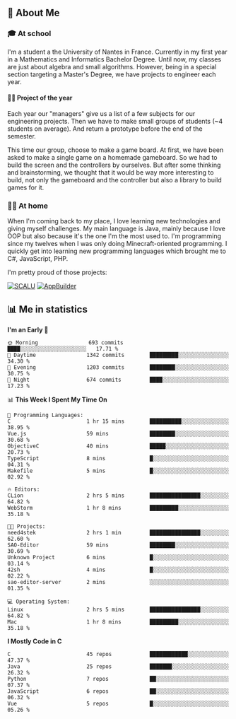 ## 👀 About Me

### 🎓 At school

I'm a student a the University of Nantes in France. Currently in my first year in a Mathematics and Informatics Bachelor Degree. Until now, my classes are just about algebra and small algorithms. However, being in a special section targeting a Master's Degree, we have projects to engineer each year. 

#### 🔧🔬 Project of the year

Each year our "managers" give us a list of a few subjects for our engineering projects. Then we have to make small groups of students (~4 students on average). And return a prototype before the end of the semester.

This time our group, choose to make a game board. At first, we have been asked to make a single game on a homemade gameboard. So we had to build the screen and the controllers by ourselves. 
But after some thinking and brainstorming, we thought that it would be way more interesting to build, not only the gameboard and the controller but also a library to build games for it.

### 👨‍💻 At home

When I'm coming back to my place, I love learning new technologies and giving myself challenges. My main language is Java, mainly because I love OOP but also because it's the one I'm the most used to. I'm programming since my twelves when I was only doing Minecraft-oriented programming.  I quickly get into learning new programming languages which brought me to C#, JavaScript, PHP. 

I'm pretty proud of those projects:

[![SCALU](https://github-readme-stats.vercel.app/api/pin?username=renardfute&repo=SCALU)](https://github.com/renardfute/scalu)
[![AppBuilder](https://github-readme-stats.vercel.app/api/pin?username=pulsedev2&repo=AppBuilder)](https://github.com/pulsedev2/AppBuilder)

## 📊 Me in statistics
<!--START_SECTION:waka-->
**I'm an Early 🐤** 

```text
🌞 Morning                693 commits         ████░░░░░░░░░░░░░░░░░░░░░   17.71 % 
🌆 Daytime                1342 commits        █████████░░░░░░░░░░░░░░░░   34.30 % 
🌃 Evening                1203 commits        ████████░░░░░░░░░░░░░░░░░   30.75 % 
🌙 Night                  674 commits         ████░░░░░░░░░░░░░░░░░░░░░   17.23 % 
```


📊 **This Week I Spent My Time On** 

```text
💬 Programming Languages: 
C                        1 hr 15 mins        ██████████░░░░░░░░░░░░░░░   38.95 % 
Vue.js                   59 mins             ████████░░░░░░░░░░░░░░░░░   30.68 % 
ObjectiveC               40 mins             █████░░░░░░░░░░░░░░░░░░░░   20.73 % 
TypeScript               8 mins              █░░░░░░░░░░░░░░░░░░░░░░░░   04.31 % 
Makefile                 5 mins              █░░░░░░░░░░░░░░░░░░░░░░░░   02.92 % 

🔥 Editors: 
CLion                    2 hrs 5 mins        ████████████████░░░░░░░░░   64.82 % 
WebStorm                 1 hr 8 mins         █████████░░░░░░░░░░░░░░░░   35.18 % 

🐱‍💻 Projects: 
need4stek                2 hrs 1 min         ████████████████░░░░░░░░░   62.60 % 
SAO-Editor               59 mins             ████████░░░░░░░░░░░░░░░░░   30.69 % 
Unknown Project          6 mins              █░░░░░░░░░░░░░░░░░░░░░░░░   03.14 % 
42sh                     4 mins              █░░░░░░░░░░░░░░░░░░░░░░░░   02.22 % 
sao-editor-server        2 mins              ░░░░░░░░░░░░░░░░░░░░░░░░░   01.35 % 

💻 Operating System: 
Linux                    2 hrs 5 mins        ████████████████░░░░░░░░░   64.82 % 
Mac                      1 hr 8 mins         █████████░░░░░░░░░░░░░░░░   35.18 % 
```

**I Mostly Code in C** 

```text
C                        45 repos            ████████████░░░░░░░░░░░░░   47.37 % 
Java                     25 repos            ███████░░░░░░░░░░░░░░░░░░   26.32 % 
Python                   7 repos             ██░░░░░░░░░░░░░░░░░░░░░░░   07.37 % 
JavaScript               6 repos             ██░░░░░░░░░░░░░░░░░░░░░░░   06.32 % 
Vue                      5 repos             █░░░░░░░░░░░░░░░░░░░░░░░░   05.26 % 
```




<!--END_SECTION:waka-->
